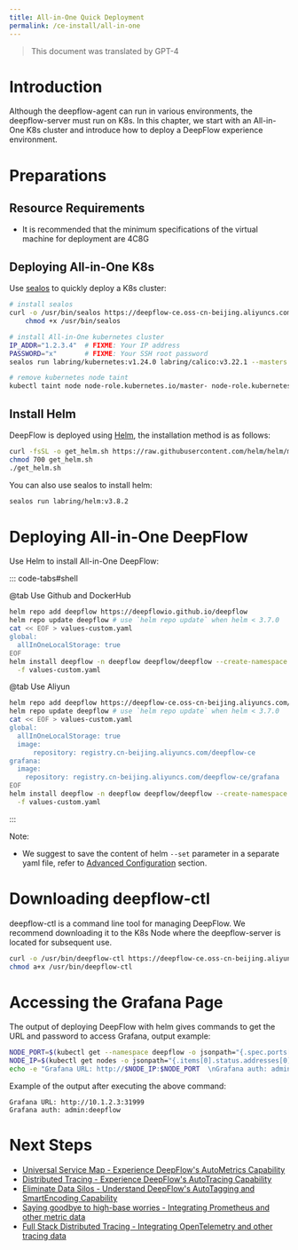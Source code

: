 ```yaml
---
title: All-in-One Quick Deployment
permalink: /ce-install/all-in-one
---
```


> This document was translated by GPT-4

# Introduction

Although the deepflow-agent can run in various environments, the deepflow-server must run on K8s. In this chapter, we start with an All-in-One K8s cluster and introduce how to deploy a DeepFlow experience environment.

# Preparations

## Resource Requirements

- It is recommended that the minimum specifications of the virtual machine for deployment are 4C8G

## Deploying All-in-One K8s

Use [sealos](https://github.com/labring/sealos) to quickly deploy a K8s cluster:

```bash
# install sealos
curl -o /usr/bin/sealos https://deepflow-ce.oss-cn-beijing.aliyuncs.com/sealos/sealos && \
    chmod +x /usr/bin/sealos

# install All-in-One kubernetes cluster
IP_ADDR="1.2.3.4"  # FIXME: Your IP address
PASSWORD="x"       # FIXME: Your SSH root password
sealos run labring/kubernetes:v1.24.0 labring/calico:v3.22.1 --masters $IP_ADDR -p $PASSWORD

# remove kubernetes node taint
kubectl taint node node-role.kubernetes.io/master- node-role.kubernetes.io/control-plane- --all
```

## Install Helm

DeepFlow is deployed using [Helm](https://helm.sh/), the installation method is as follows:

```bash
curl -fsSL -o get_helm.sh https://raw.githubusercontent.com/helm/helm/main/scripts/get-helm-3
chmod 700 get_helm.sh
./get_helm.sh
```

You can also use sealos to install helm:

```bash
sealos run labring/helm:v3.8.2
```

# Deploying All-in-One DeepFlow

Use Helm to install All-in-One DeepFlow:

::: code-tabs#shell

@tab Use Github and DockerHub

```bash
helm repo add deepflow https://deepflowio.github.io/deepflow
helm repo update deepflow # use `helm repo update` when helm < 3.7.0
cat << EOF > values-custom.yaml
global:
  allInOneLocalStorage: true
EOF
helm install deepflow -n deepflow deepflow/deepflow --create-namespace \
  -f values-custom.yaml
```

@tab Use Aliyun

```bash
helm repo add deepflow https://deepflow-ce.oss-cn-beijing.aliyuncs.com/chart/stable
helm repo update deepflow # use `helm repo update` when helm < 3.7.0
cat << EOF > values-custom.yaml
global:
  allInOneLocalStorage: true
  image:
      repository: registry.cn-beijing.aliyuncs.com/deepflow-ce
grafana:
  image:
    repository: registry.cn-beijing.aliyuncs.com/deepflow-ce/grafana
EOF
helm install deepflow -n deepflow deepflow/deepflow --create-namespace \
  -f values-custom.yaml
```

:::

Note:

- We suggest to save the content of helm `--set` parameter in a separate yaml file, refer to [Advanced Configuration](../best-practice/server-advanced-config/) section.

# Downloading deepflow-ctl

deepflow-ctl is a command line tool for managing DeepFlow. We recommend downloading it to the K8s Node where the deepflow-server is located for subsequent use.

```bash
curl -o /usr/bin/deepflow-ctl https://deepflow-ce.oss-cn-beijing.aliyuncs.com/bin/ctl/stable/linux/$(arch | sed 's|x86_64|amd64|' | sed 's|aarch64|arm64|')/deepflow-ctl
chmod a+x /usr/bin/deepflow-ctl
```

# Accessing the Grafana Page

The output of deploying DeepFlow with helm gives commands to get the URL and password to access Grafana, output example:

```bash
NODE_PORT=$(kubectl get --namespace deepflow -o jsonpath="{.spec.ports[0].nodePort}" services deepflow-grafana)
NODE_IP=$(kubectl get nodes -o jsonpath="{.items[0].status.addresses[0].address}")
echo -e "Grafana URL: http://$NODE_IP:$NODE_PORT  \nGrafana auth: admin:deepflow"
```

Example of the output after executing the above command:

```text
Grafana URL: http://10.1.2.3:31999
Grafana auth: admin:deepflow
```

# Next Steps

- [Universal Service Map - Experience DeepFlow's AutoMetrics Capability](../features/universal-map/auto-metrics/)
- [Distributed Tracing - Experience DeepFlow's AutoTracing Capability](../features/distributed-tracing/auto-tracing/)
- [Eliminate Data Silos - Understand DeepFlow's AutoTagging and SmartEncoding Capability](../features/auto-tagging/eliminate-data-silos/)
- [Saying goodbye to high-base worries - Integrating Prometheus and other metric data](../integration/input/metrics/metrics-auto-tagging/)
- [Full Stack Distributed Tracing - Integrating OpenTelemetry and other tracing data](../integration/input/tracing/full-stack-distributed-tracing/)
